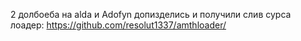 2 долбоеба на alda и Adofyn допизделись и получили слив сурса
лоадер: https://github.com/resolut1337/amthloader/
